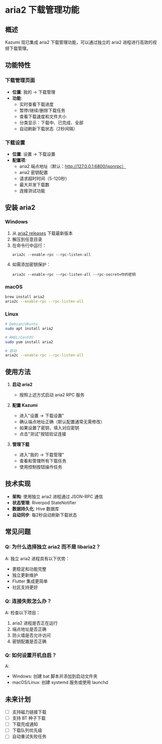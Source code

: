 # aria2 下载管理功能

## 概述

Kazumi 现已集成 aria2 下载管理功能，可以通过独立的 aria2 进程进行高效的视频下载管理。

## 功能特性

### 下载管理页面
- **位置**: 我的 → 下载管理
- **功能**:
  - 实时查看下载进度
  - 暂停/继续/删除下载任务
  - 查看下载速度和文件大小
  - 分类显示：下载中、已完成、全部
  - 自动刷新下载状态（2秒间隔）

### 下载设置
- **位置**: 设置 → 下载设置
- **配置项**:
  - aria2 端点地址（默认：http://127.0.0.1:6800/jsonrpc）
  - aria2 密钥配置
  - 请求超时时间（5-120秒）
  - 最大并发下载数
  - 连接测试功能

## 安装 aria2

### Windows
1. 从 [aria2 releases](https://github.com/aria2/aria2/releases) 下载最新版本
2. 解压到任意目录
3. 在命令行中运行：
   ```
   aria2c --enable-rpc --rpc-listen-all
   ```
4. 如需添加密钥保护：
   ```
   aria2c --enable-rpc --rpc-listen-all --rpc-secret=你的密钥
   ```

### macOS
```bash
brew install aria2
aria2c --enable-rpc --rpc-listen-all
```

### Linux
```bash
# Debian/Ubuntu
sudo apt install aria2

# RHEL/CentOS
sudo yum install aria2

# 启动
aria2c --enable-rpc --rpc-listen-all
```

## 使用方法

1. **启动 aria2**
   - 按照上述方式启动 aria2 RPC 服务

2. **配置 Kazumi**
   - 进入"设置 → 下载设置"
   - 确认端点地址正确（默认配置通常无需修改）
   - 如果设置了密钥，填入对应密钥
   - 点击"测试"按钮验证连接

3. **管理下载**
   - 进入"我的 → 下载管理"
   - 查看和管理所有下载任务
   - 使用控制按钮操作任务

## 技术实现

- **架构**: 使用独立 aria2 进程通过 JSON-RPC 通信
- **状态管理**: Riverpod StateNotifier
- **数据持久化**: Hive 数据库
- **自动同步**: 每2秒自动刷新下载状态

## 常见问题

### Q: 为什么选择独立 aria2 而不是 libaria2？
A: 独立 aria2 进程具有以下优势：
- 更稳定和功能完整
- 独立更新维护
- Flutter 集成更简单
- 社区支持更好

### Q: 连接失败怎么办？
A: 检查以下项目：
1. aria2 进程是否正在运行
2. 端点地址是否正确
3. 防火墙是否允许访问
4. 密钥配置是否正确

### Q: 如何设置开机自启？
A: 
- Windows: 创建 bat 脚本并添加到启动文件夹
- macOS/Linux: 创建 systemd 服务或使用 launchd

## 未来计划

- [ ] 支持磁力链接下载
- [ ] 支持 BT 种子下载
- [ ] 下载完成通知
- [ ] 下载队列优先级
- [ ] 自动重试失败任务
